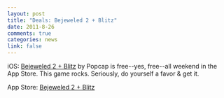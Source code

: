 ```yaml
--- 
layout: post
title: "Deals: Bejeweled 2 + Blitz"
date: 2011-8-26
comments: true
categories: news
link: false
---
```

iOS: <a title="Bejeweled 2 + Blitz" href="http://itunes.apple.com/us/app/bejeweled-2-blitz/id284832142?mt=8" target="_blank">Bejeweled 2 + Blitz</a> by Popcap is free--yes, free--all weekend in the App Store. This game rocks. Seriously, do yourself a favor &amp; get it.

App Store: <a title="Bejeweled 2 + Blitz" href="http://itunes.apple.com/us/app/bejeweled-2-blitz/id284832142?mt=8" target="_blank">Bejeweled 2 + Blitz</a>
